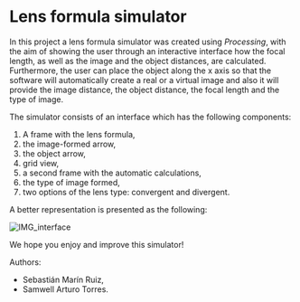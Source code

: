 # Lens formula simulator

In this project a lens formula simulator was created using *Processing*, with the aim of showing the user through an interactive interface how the focal length, as well as 
the image and the object distances, are calculated. Furthermore, the user can place the object along the x axis so that the software will automatically create a real or a virtual
image and also it will provide the image distance, the object distance, the focal length and the type of image.

The simulator consists of an interface which has the following components:

1. A frame with the lens formula,
2. the image-formed arrow,
3. the object arrow,
4. grid view,
5. a second frame with the automatic calculations,
6. the type of image formed,
7. two options of the lens type: convergent and divergent.

A better representation is presented as the following:

![IMG_interface](https://github.com/SebasM2000/lens-formula-simulator/assets/111396043/ee273a56-bc45-44b3-9a46-95c9d9850248)

We hope you enjoy and improve this simulator!

Authors:

- Sebastián Marín Ruiz,
- Samwell Arturo Torres.
